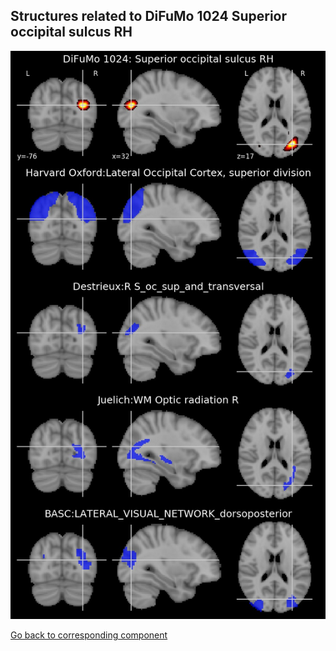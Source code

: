 


## Structures related to DiFuMo 1024 Superior occipital sulcus RH

![777](777.jpg "Structures related to DiFuMo 1024 Superior occipital sulcus RH")

[Go back to corresponding component](https://parietal-inria.github.io/DiFuMo/1024/html/777.html)